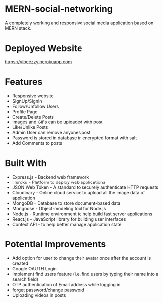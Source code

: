 # MERN-social-networking #
A completely working and responsive social media application based on MERN stack.
# Deployed Website #
https://vibeezzy.herokuapp.com

# Features #
- Responsive website
- SignUp/SignIn
- Follow/Unfollow Users
- Profile Page
- Create/Delete Posts
- Images and GIFs can be uploaded with post
- Like/Unlike Posts
- Admin User can remove anyones post
- Password is stored in database in encrypted format with salt
- Add Comments to posts

# Built With #
* Express.js - Backend web framework
* Heroku - Platform to deploy web applications
* JSON Web Token - A standard to securely authenticate HTTP requests
* Cloudinary - Online cloud service to upload all the image data of application
* MongoDB - Database to store document-based data
* Mongoose - Object-modeling tool for Node.js
* Node.js - Runtime environment to help build fast server applications
* React.js - JavaScript library for building user interfaces
* Context API - to help better manage application state

# Potential Improvements #
* Add option for user to change their avatar once after the account is created
* Google OAUTH Login
* Implement find users feature (i.e. find users by typing their name into a search field)
* OTP authentication of Email address while logging in 
* forget password/change password
* Uploading videos in posts 
